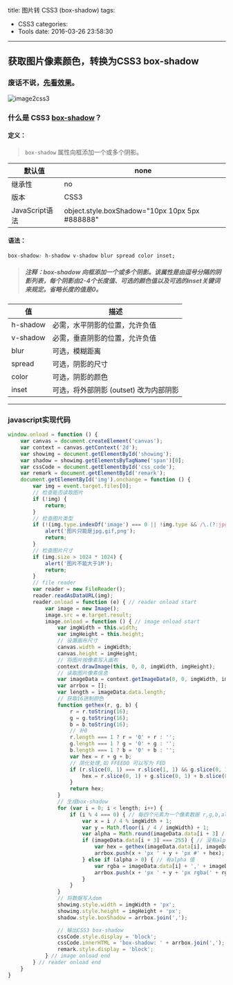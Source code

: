﻿title: 图片转 CSS3 (box-shadow)
tags:
  - CSS3
categories:
  - Tools
date: 2016-03-26 23:58:30
---

## 获取图片像素颜色，转换为CSS3 box-shadow

### 废话不说，[先看效果](http://www.lanhouzi.net/tools/image2css3)。

![image2css3](http://lanhouzi.qiniudn.com/hexo/tools/image2css3.png)

### 什么是 **CSS3 [box-shadow](http://www.w3school.com.cn/cssref/pr_box-shadow.asp)**？

#### 定义：

> `box-shadow` 属性向框添加一个或多个阴影。

| 默认值 | none |
| - | - |
| 继承性 | no |
| 版本 | CSS3 |
| JavaScript语法 | object.style.boxShadow="10px 10px 5px #888888" |

#### 语法：
``` css
box-shadow: h-shadow v-shadow blur spread color inset;
```
> ##### 注释：box-shadow 向框添加一个或多个阴影。该属性是由逗号分隔的阴影列表，每个阴影由2-4个长度值、可选的颜色值以及可选的inset关键词来规定。省略长度的值是0。

| 值 | 描述 |
| - | - |
| h-shadow |必需，水平阴影的位置，允许负值 |
| v-shadow |必需，垂直阴影的位置，允许负值 |
| blur |可选，模糊距离 |
| spread |可选，阴影的尺寸 |
| color	|可选，阴影的颜色|
| inset	|可选，将外部阴影 (outset) 改为内部阴影|


---
### javascript实现代码
``` javascript
window.onload = function () {
    var canvas = document.createElement('canvas');
    var context = canvas.getContext('2d');
    var showimg = document.getElementById('showimg');
    var shadow = showimg.getElementsByTagName('span')[0];
    var cssCode = document.getElementById('css_code');
    var remark = document.getElementById('remark');
    document.getElementById('img').onchange = function () {
        var img = event.target.files[0];
        // 检查能否读取图片
        if (!img) {
            return;
        }
        // 检查图片类型
        if (!(img.type.indexOf('image') === 0 || !img.type && /\.(?:jpg|png|gif)$/.test(img.name))) {
            alert('图片只能是jpg,gif,png');
            return;
        }
        // 检查图片尺寸
        if (img.size > 1024 * 1024) {
            alert('图片不能大于1M');
            return;
        }
        // file reader
        var reader = new FileReader();
        reader.readAsDataURL(img);
        reader.onload = function (e) { // reader onload start
            var image = new Image();
            image.src = e.target.result;
            image.onload = function () { // image onload start
                var imgWidth = this.width;
                var imgHeight = this.height;
                // 设置画布尺寸
                canvas.width = imgWidth;
                canvas.height = imgHeight;
                // 将图片按像素写入画布
                context.drawImage(this, 0, 0, imgWidth, imgHeight);
                // 读取图片像素信息
                var imageData = context.getImageData(0, 0, imgWidth, imgHeight);
                var arrbox = [];
                var length = imageData.data.length;
                // 获取16进制颜色
                function gethex(r, g, b) {
                    r = r.toString(16);
                    g = g.toString(16);
                    b = b.toString(16);
                    // 补0
                    r.length === 1 ? r = '0' + r : '';
                    g.length === 1 ? g = '0' + g : '';
                    b.length === 1 ? b = '0' + b : '';
                    var hex = r + g + b;
                    // 简化处理,如 FFEEDD 可以写为 FED
                    if (r.slice(0, 1) === r.slice(1, 1) && g.slice(0, 1) === g.slice(1, 1) && b.slice(0, 1) === b.slice(1, 1)) {
                        hex = r.slice(0, 1) + g.slice(0, 1) + b.slice(0, 1);
                    }
                    return hex;
                }
                // 生成box-shadow
                for (var i = 0; i < length; i++) {
                    if (i % 4 === 0) { // 每四个元素为一个像素数据 r,g,b,alpha
                        var x = i / 4 % imgWidth + 1;                               // 横坐标
                        var y = Math.floor(i / 4 / imgWidth) + 1;                   // 纵坐标
                        var alpha = Math.round(imageData.data[i + 3] / 255 * 100) / 100; // alpha 值
                        if (imageData.data[i + 3] === 255) { // 没有alpha 值
                            var hex = gethex(imageData.data[i], imageData.data[i + 1], imageData.data[i + 2]);
                            arrbox.push(x + 'px ' + y + 'px #' + hex);
                        } else if (alpha > 0) { // 有alpha 值
                            var rgba = imageData.data[i] + ',' + imageData.data[i + 1] + ',' + imageData.data[i + 2] + ',' + alpha;
                            arrbox.push(x + 'px ' + y + 'px rgba(' + rgba + ')');
                        }
                    }
                }
                // 将数据写入dom
                showimg.style.width = imgWidth + 'px';
                showimg.style.height = imgHeight + 'px';
                shadow.style.boxShadow = arrbox.join(',');

                // 输出CSS3 box-shadow
                cssCode.style.display = 'block';
                cssCode.innerHTML = 'box-shadow: ' + arrbox.join(',');
                remark.style.display = 'block';
            } // image onload end
        } // reader onload end
    }
}
```

